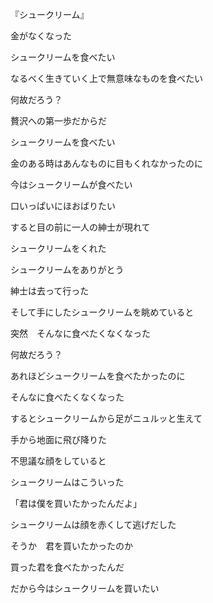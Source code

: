 『シュークリーム』 

金がなくなった 

シュークリームを食べたい 

なるべく生きていく上で無意味なものを食べたい 

何故だろう？ 

贅沢への第一歩だからだ 

シュークリームを食べたい 

金のある時はあんなものに目もくれなかったのに 

今はシュークリームが食べたい 

口いっぱいにほおばりたい 

すると目の前に一人の紳士が現れて 

シュークリームをくれた 

シュークリームをありがとう 

紳士は去って行った 

そして手にしたシュークリームを眺めていると 

突然　そんなに食べたくなくなった 

何故だろう？ 

あれほどシュークリームを食べたかったのに 

そんなに食べたくなくなった 

するとシュークリームから足がニュルッと生えて 

手から地面に飛び降りた 

不思議な顔をしていると 

シュークリームはこういった 

「君は僕を買いたかったんだよ」 

シュークリームは顔を赤くして逃げだした 

そうか　君を買いたかったのか 

買った君を食べたかったんだ 

だから今はシュークリームを買いたい
